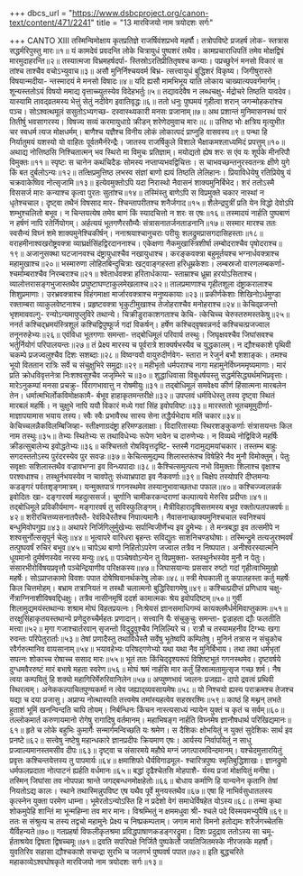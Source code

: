 +++
dbcs_url = "https://www.dsbcproject.org/canon-text/content/471/2241"
title = "13 मारविजयो नाम त्रयोदशः सर्गः"

+++
CANTO XIII
तस्मिन्विमोक्षाय कृतप्रतिज्ञे 
राजर्षिवंशप्रभवे महर्षौ। 
तत्रोपविष्टे प्रजहर्ष लोक-
स्तत्रास सद्धर्मरिपुस्तु मारः॥१॥
यं कामदेवं प्रवदन्ति लोके 
चित्रायुधं पुष्पशरं तथैव। 
कामप्रचाराधिपतिं तमेव 
मोक्षद्विषं मारमुदाहरन्ति॥२॥
तस्यात्मजा विभ्रमहर्षदर्पा-
स्तिस्रोऽरतिप्रीतितृषश्च कन्याः। 
पप्रच्छुरेनं मनसो विकारं 
स तांश्च ताश्चैव वचोऽभ्युवाच॥३॥
असौ मुनिर्निश्चयवर्म बिभ्र-
त्सत्त्वायुधं बुद्धिशरं विकृष्य। 
जिगीषुरास्ते विषयान्मदीया-
न्तस्मादयं मे मनसो विषादः॥४॥
यदि ह्यसौ मामभिभूय याति 
लोकाय चाख्यात्यपवर्गमार्गम्। 
शून्यस्ततोऽयं विषयो ममाद्य 
वृत्ताच्च्युतस्येव विदेहभर्तुः॥५॥
तद्यावदेवैष न लब्धचक्षु-
र्मद्रोचरे तिष्ठति यावदेव। 
यास्यामि तावद्‍व्रतमस्य भेत्तुं 
सेतुं नदीवेग इवातिवृद्धः॥६॥
ततो धनुः पुष्पमयं गृहीत्वा 
शरान् जगन्मोहकरांश्च पञ्च। 
सोऽश्वत्थमूलं ससुतोऽभ्यगच्छ-
दस्वास्थ्यकारी मनसः प्रजानाम्॥७॥
अथ प्रशान्तं मुनिमासनस्थं 
पारं तितीर्षु भवसागरस्य। 
विषज्य सव्यं करमायुधाग्रे 
क्रीडन् शरेणेदमुवाच मारः॥८॥
उत्तिष्ठ भोः क्षत्रिय मृत्युभीत 
चर स्वधर्म त्यज मोक्षधर्मम्। 
बाणैश्च यज्ञैश्च विनीय लोकं 
लोकात्पदं प्राप्नुहि वासवस्य॥९॥
पन्था हि निर्यातुमयं यशस्यो 
यो वाहितः पूर्वतमैर्नरेन्द्रैः। 
जातस्य राजर्षिकुले विशाले 
भैक्षाकमश्लाध्यमिदं प्रपत्तुम्॥१०॥
अथाद्य नोत्तिष्ठसि निश्चितात्मन्
भव स्थिरो मा विमुचः प्रतिज्ञाम्। 
मयोद्यतो ह्येष शरः स एंव 
यः शूर्पके मीनरिपौ विमुक्तः॥११॥
स्पृष्टः स चानेन कथंचिदैडः 
सोमस्य नप्ताप्यभवद्विचित्तः। 
स चाभवच्छन्तनुरस्वतन्त्रः 
क्षीणे युगे किं बत दुर्बलोऽन्यः॥१२॥
तत्क्षिप्रमुत्तिष्ठ लभस्व संज्ञां 
बाणो ह्ययं तिष्ठति लेलिहानः। 
प्रियाविधेयेषु रतिप्रियेषु 
यं चक्रवाकेष्विव नोत्सृजामि॥१३॥
इत्येवमुक्तोऽपि यदा निरास्थो 
नैवासनं शाक्यमुनिर्बिभेद। 
शरं ततोऽस्मै विससर्ज मारः 
कन्याश्च कृत्वा पुरतः सुतांश्च॥१४॥
तस्मिंस्तु बाणेऽपि स विप्रमुक्ते 
चकार नास्थां न धृतेश्चचाल। 
दृष्ट्‍वा तथैनं विषसाद मार-
श्चिन्तापरीतश्च शनैर्जगाद॥१५॥
शैलेन्द्रपुत्रीं प्रति येन विद्धो 
देवोऽपि शम्भुश्चलितो बभूव। 
न चिन्तयत्येष तमेव बाणं 
किं स्यादचित्तो न शरः स एषः॥१६॥
तस्मादयं नार्हति पुष्पबाणं 
न हर्षणं नापि रतेर्नियोगम्। 
अर्हत्ययं भूतगणैरसौम्यैः 
संत्रासनातर्जनताडनानि॥१७॥
सस्मार मारश्च ततः स्वसैन्यं 
विघ्नं शमे शाक्यमुनेश्चिकीर्षन्। 
ननाश्रयाश्चानुचराः परीयुः
शलद्रुमप्रासगदासिहस्ताः॥१८॥
वराहमीनाश्वखरोष्ट्रवक्त्रा 
व्याघ्रर्क्षसिंहद्विरदाननाश्च। 
एकेक्षणा नैकमुखास्त्रिशीर्षा 
लम्बोदराश्चैव पृषोदराश्च॥१९॥
अजानुसक्था घटजानवश्च 
दंष्ट्रायुधाश्चैव नखायुधाश्च।
करङ्कवक्त्रा बहुमूर्तयश्च 
भग्नार्धवक्त्राश्च महामुखाश्च॥२०॥
भस्मारुणा लोहितबिन्दुचित्राः 
खट्वाङ्गहस्ता हरिधूम्रकेशाः। 
लम्बस्रजो वारणलम्बकर्णा-
श्चर्माम्बराश्चैव निरम्बराश्च॥२१॥
श्वेतार्धवक्त्रा हरितार्धकाया-
स्ताम्राश्च ध्रूम्रा हरयोऽसिताश्च। 
व्यालोत्तरासङ्गभुजास्तथैव 
प्रघुष्टाघण्टाकुलमेखलाश्च॥२२॥
तालप्रमाणाश्च गृहीतशूला
दंष्ट्राकरालाश्च शिशुप्रमाणाः।
उरभ्रवक्त्राश्च विहंगमाक्षा 
मार्जारवक्त्राश्च मनुष्यकायाः॥२३॥
प्रकीर्णकेशाः शिखिनोऽर्धमुण्डा 
रक्ताम्बरा व्याकुलवेष्टनाश्च। 
प्रहृष्टवक्त्रा भृकुटीमुखाश्च
तेजोहराश्चैव मनोहराश्च॥२४॥
केचिद्‍व्रजन्तो भृशमाववल्गु-
रन्योऽन्यमापुप्लुविरे तथान्ये। 
चिक्रीडुराकाशगताश्च केचि-
त्केचिच्च चेरुस्तरुमस्तकेषु॥२५॥
ननर्त कश्चिद्‍भ्रमयंस्त्रिशूलं 
कश्चिद्विपुष्फूर्ज गदां विकर्षन्। 
हर्षेण कश्चिद्‍वृषवन्ननर्द 
कश्चिचत्प्रजज्वाल तनूनरुहेभ्यः॥२६॥
एवंविधा भूतगणाः समन्ता-
त्तद्‍बोधिमूलं परिवार्य तस्थुः। 
जिघृक्षवश्चैव जिघांसवश्च 
भर्तुर्नियोगं परिपालयन्तः॥२७॥
तं प्रेक्ष्य मारस्य च पूर्वरात्रे 
शाक्यर्षभस्यैव च युद्धकालम्। 
न द्यौश्चकाशे पृथिवी चकम्पे 
प्रजज्वलुश्चैव दिशः सशब्दाः॥२८॥
विष्वग्ववौ वायुरुदीर्णवेग-
स्तारा न रेजुर्न बभौ शशाङ्कः। 
तमश्च भूयो विततान रात्रिः
सर्वे च संचुक्षुभिरे समुद्राः॥२९॥
महीभृतो धर्मपराश्च नागा 
महामुनेर्विघ्नममृष्यमाणाः। 
मारं प्रति क्रोधविवृत्तनेत्रा 
निःशश्वसुश्चैव जजृम्भिरे च॥३०॥
शुद्धाधिवासा विबुधर्षयस्तु 
सद्धर्मसिद्ध्यर्थमभिप्रवृत्ताः। 
मारेऽनुकम्पां मनसा प्रचक्रु-
र्विरागभावात्तु न रोषमीयुः॥३१॥
तद्‍बोधिमूलं समवेक्ष्य कीर्ण 
हिंसात्मना मारबलेन तेन। 
धर्मात्मभिर्लोकविमोक्षकामै-
र्बभूव हाहाकृतमन्तरीक्षे॥३२॥
उपप्लवं धर्मविधेस्तु तस्य 
दृष्ट्वा स्थितं मारबलं महर्षिः। 
न चुक्षुभे नापि ययौ विकारं 
मध्ये गवां सिंह इवोपविष्टः॥३३॥
मारस्ततो भूतचमूमुदीर्णा-
माज्ञापयामास भयाय तस्य। 
स्वैः स्वैः प्रभावैरथ सास्य सेना 
तद्धैर्यभेदाय मतिं चकार॥३४॥
केचिच्चलन्नैकविलम्बिजिव्हा-
स्तीक्ष्णाग्रदंष्ट्रा हरिमण्डलाक्षाः। 
विदारितास्याः स्थिरशङ्कुकर्णाः
संत्रासयन्तः किल नाम तस्थुः॥३५॥
तेभ्यः स्थितेभ्यः स तथाविधेभ्यः 
रूपेण भावेन च दारुणेभ्यः। 
न विव्यथे नोद्विविजे महर्षिः
क्रीडत्सुबालेभ्य इवोद्धतेभ्यः॥३६॥
कश्चित्ततो रोषविवृत्तदृष्टि-
स्तस्मै गदामुद्यमयांचकार।
तस्तम्भ बाहुः सगदस्ततोऽस्य 
पुरंदरस्येव पुर सवज्रः॥३७॥
केचित्समुद्यम्य शिलास्तरूंश्च
विषेहिरे नैव मुनौ विमोक्तुम्। 
पेतुः सवृक्षाः सशिलास्तथैव 
वज्रावभग्ना इव विन्ध्यपादाः॥३८॥
कैश्चित्समुत्पत्य नभो विमुक्ताः 
शिलाश्च वृक्षाश्च परश्वधाश्च। 
तस्थुर्नभयस्येव न चावपेतुः 
संध्याभ्रपादा इव नैकवर्णाः॥३९॥
चिक्षेप तस्योपरि दीप्तमन्यः 
कडङ्गरं पर्वतशृङ्गमात्रम्। 
यन्मुक्तपात्रं गगनस्थमेव 
तस्यानुभावाच्छतधा पफाल॥४०॥
कश्चिज्ज्वलन्नर्क इवोदितः खा-
दङ्गारवर्ष महदुत्ससर्ज। 
चूर्णानि चामीकरकन्दराणां 
कल्पात्यये मेरुरिव प्रदीप्तः॥४१॥
तद्‍बोधिमूले प्रविकीर्यमाण-
मङ्गारवर्ष तु सविस्फुलिङ्गम्। 
मैत्रीविहारादृषिसत्तमस्य 
बभूव रक्तोत्पलपत्त्रवर्षः॥४२॥
शरीरचित्तव्यसनातपैस्तै-
रेवंविधैस्तैश्च निपात्यमानैः। 
नैवासनाच्छाक्यमुनिश्चचाल
स्वनिश्चयं बन्धुमिवोपगुह्य॥४३॥
अथापरे निर्जिगिलुर्मुखेभ्यः
सर्पान्विजीर्णेभ्य इव द्रुमेभ्यः। 
ते मन्त्रबद्धा इव तत्समीपे 
न शश्वसुर्नोत्ससृपुर्न चेलुः॥४४॥
भूत्वापरे वारिधरा बृहन्तः 
सविद्युतः साशनिचण्डघोषाः। 
तस्मिन्द्रुमे तत्यजुरश्मवर्षं 
तत्पुष्पवर्षं रुचिरं बभूव॥४५॥
चापेऽथ बाणो निहितोऽपरेण 
जज्वाल तत्रैव न निष्पपात। 
अनीश्वरस्यात्मनि धूयमानो 
दुर्मर्षणस्येव नरस्य मन्युः॥४६॥
पञ्चेषवोऽन्येन तु विप्रमुक्ता-
स्तस्थुर्नभस्येव मुनौ न पेतुः। 
संसारभीरोर्विषयप्रवृत्तौ 
पञ्चेन्द्रियाणीव परिक्षकस्य॥४७॥
जिघासयान्यः प्रससार रुष्टो 
गदां गृहीत्वाभिमुखो महर्षेः। 
सोऽप्राप्तकामो विवशः पपात 
दोषेष्विवानर्थकरेषु लोकः॥४८॥
स्त्री मेघकाली तु कपालहस्ता 
कर्तु महर्षेः किल चित्तमोहम्। 
बभ्राम तत्रानियतं न तस्थौ
चलात्मनो बुद्धिरिवागमेषु॥४९॥
कश्चित्प्रदीप्तं प्रणिधाय चक्षु-
र्नेत्राग्निनाशीविषवद्दिधक्षुः। 
तत्रैव नासीनमृषिं ददर्श 
कामात्मकः श्रेय इवोपदिष्टम्॥५०॥
गुर्वी शिलामुद्यमयंस्तथान्यः 
शश्राम मोघं विहतप्रयत्नः। 
निःश्रेयसं ज्ञानसमाधिगम्यं 
कायक्लमैर्धर्ममिवाप्तुकामः॥५१॥
तरक्षुसिंहाकृतयस्तथान्ये 
प्रणेदुरुच्चैर्महतः प्रणादान्। 
सत्त्वानि यैः संचुकुचुः समन्ता-
द्वज्राहता द्यौः फलतीति मत्त्वा॥५२॥
मृगा गजाश्चार्तरवान् सृजन्तो 
विदुद्रुवुश्चैव निलिल्यिरे च। 
रात्रौ च तस्यामहनीव दिग्भ्यः 
खगा रुवन्तः परिपेतुरार्ताः॥५३॥
तेषां प्रणादैस्तु तथाविधैस्तै 
सर्वेषु भूतेष्वपि कम्पितेषु।
मुनिर्न तत्रास न संचुकोच 
रवैर्गरुत्मानिव वायसानाम्॥५४॥
भयावहेभ्यः परिषद्‍गणेभ्यो 
यथा यथा नैव मुनिर्बिभाय। 
तथा तथा धर्मभृतां सपत्नः 
शोकाच्च रोषाच्च ससाद मारः॥५५॥
भूतं ततः किंचिद्‍दृश्यरूपं
विशिष्टभूतं गगनस्थमेव। 
दृष्टवर्षये दुग्धमवैररुष्टं 
मारं बभाषे महता स्वरेण॥५६॥
मोघं श्रमं नार्हसि मार कर्तुं 
हिंस्रात्मतामुत्सृज गच्छ शर्म। 
नैष त्वया कम्पयितुं हि शक्यो 
महागिरिर्मेरुरिवानिलेन॥५७॥
अप्युष्णभावं ज्वलनः प्रजह्या-
दापो द्रवत्वं प्रथिवी स्थिरत्वम्। 
अनेककल्पाचितपुण्यकर्मा 
न त्वेव जह्याद्‍व्यवसायमेषः॥५८॥
यो निश्चयो ह्यस्य पराक्रमश्च 
तेजश्च यद्या च दया प्रजासु। 
अप्राप्य नोत्थास्यति तत्त्वमेष 
तमांस्यहत्वेव सहस्ररश्मिः॥५९॥
काष्ठं हि मथ्नन् लभते हुताशं 
भूमिं खनन्विन्दति चापि तोयम्। 
निर्बन्धिनः किंचन नास्त्यसाध्यं 
न्यायेन युक्तं च कृतं च सर्वम्॥६०॥
तल्लोकमार्त करुणायमानो 
रोगेषु रागादिषु वर्तमानम्। 
महाभिषङ्ग नार्हति विघ्नमेष 
ज्ञानौषधार्थ परिखिद्यमानः॥६१॥
हृते च लोके बहुभिः कुमार्गैः 
सन्मार्गमन्विच्छति यः श्रमेण। 
स दैशिकः क्षोभयितुं न युक्तं
सुदेशिकः सार्थ इव प्रनष्टे॥६२॥
सत्त्वेषु नष्टेषु महान्धकारे 
ज्ञानप्रदीपः क्रियमाण एषः। 
आर्यस्य निर्वापयितुं न साधु 
प्रज्वाल्यमानस्तमसीव दीपः॥६३॥
दृष्ट्वा च संसारमये महौघे 
मग्नं जगत्पारमविन्दमानम्। 
यश्चेदमुत्तारयितुं प्रवृत्तः 
कश्चिन्तयेत्तस्य तु पापमार्यः॥६४॥
क्षमाशिफो धैर्यविगाढमूल-
श्चारित्रपुष्पः स्मृतिबुद्धिशाखः। 
ज्ञानद्रुमो धर्मफलप्रदाता 
नोत्पाटनं ह्यर्हति वर्धमानः॥६५॥
बद्धां दृढैश्चेतसि मोहपाशै-
र्यस्य प्रजां मोक्षयितुं मनीषा। 
तस्मिन् जिघांसा तव नोपपन्ना 
श्रान्ते जगद्‍बन्धनमोक्षहेतोः॥६६॥
बोधाय कर्माणि हि यान्यनेन 
कृतानि तेषां नियतोऽद्य कालः। 
स्थाने तथास्मिन्नुपविष्ट एष
यथैव पूर्वे मुनयस्तथैव॥६७॥
एषा हि नाभिर्वसुधातलस्य 
कृत्स्नेन युक्ता परमेण धाम्ना। 
भूमेरतोऽन्योऽस्ति हि न प्रदेशो 
वेगं समाधेर्विषहेत योऽस्य॥६८॥
तन्मा कृथा शोकमुपेहि शान्तिं
मा भून्महिम्ना तव मार मानः।
विश्रम्भितुं न क्षममधुवा श्री-
श्चले पदे विस्मयमभ्युपैषि॥६९॥
ततः स संश्रुत्य च तस्य तद्वचो 
महामुनेः प्रेक्ष्य च निष्प्रकम्पताम्। 
जगाम मारो विमनो हतोद्यमः 
शरैर्जगच्चेतसि यैर्विहन्यते॥७०॥
गतप्रहर्षा विफलीकृतश्रमा 
प्रविद्धपाषाणकडङ्गरद्रुमा। 
दिशः प्रदुद्राव ततोऽस्य सा चमू-
र्हताश्रयेव द्विषता द्विषच्चमूः॥७१॥
द्रवति सपरिपक्षे निर्जितै पुष्पकेतौ 
जयतिजितमस्के नीरजस्के महर्षौ। 
युवतिरिव सहासा द्यौश्चकाशे सचन्द्रा 
सुरभि च जलगर्भ पुष्पवर्ष पपात॥७२॥
इति बुद्धचरिते महाकाव्येऽश्वघोषकृते 
मारविजयो नाम त्रयोदशः सर्गः॥१३॥
